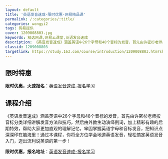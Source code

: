 ```yaml
---
layout: default
title: '英语发音速成-限时优惠-网易精品课'
permalink: /:categories/:title/
categories: wangyi2
tags: 网易提供
cover: 1209008803.jpg
keywords: 精选网课,网易云课堂,英语发音速成
description: 《英语发音速成》涵盖英语中26个字母和48个音标的发音，首先由许密杉老师按音标分类详细讲解发音方法和技巧，然后由外教生动
classid: 1209008803
targetlink: https://study.163.com/course/introduction/1209008803.htm?share=1&shareId=1025206652&utm_campaign=share&utm_medium=iphoneShare&utm_source=&utm_u=1025206652
---
```


## 限时特惠

**限时优惠，火速报名**：[英语发音速成-报名学习](https://study.163.com/course/introduction/1209008803.htm?share=1&shareId=1025206652&utm_campaign=share&utm_medium=iphoneShare&utm_source=&utm_u=1025206652)

## 课程介绍

《英语发音速成》涵盖英语中26个字母和48个音标的发音，首先由许密杉老师按音标分类详细讲解发音方法和技巧，然后由外教生动演绎例词，加上精彩有趣的后期特效，帮助大家更加直观的理解记忆，牢固掌握英语字母和音标发音，把知识点深深印在脑海里！通过本课程，你将全方位学会地道英语发音，轻松搞定英语发音入门，迈出流利说英语的第一步！

**限时优惠，报名地址**：[英语发音速成-报名学习](https://study.163.com/course/introduction/1209008803.htm?share=1&shareId=1025206652&utm_campaign=share&utm_medium=iphoneShare&utm_source=&utm_u=1025206652)

